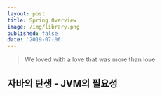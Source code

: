```yaml
---
layout: post
title: Spring Overview
image: /img/library.png
published: false
date: '2019-07-06'
---
```

> We loved with a love that was more than love

## 자바의 탄생 - JVM의 필요성
